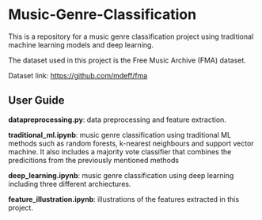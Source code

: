 # Music-Genre-Classification

This is a repository for a music genre classification project using traditional machine learning models and deep learning.

The dataset used in this project is the Free Music Archive (FMA) dataset.

Dataset link: https://github.com/mdeff/fma

## User Guide

**datapreprocessing.py**: data preprocessing and feature extraction.

**traditional_ml.ipynb**: music genre classification using traditional ML methods such as random forests, k-nearest neighbours and support vector machine. It also includes a majority vote classifier that combines the predicitions from the previously mentioned methods

**deep_learning.ipynb**: music genre classification using deep learning including three different archiectures.

**feature_illustration.ipynb**: illustrations of the features extracted in this project.
